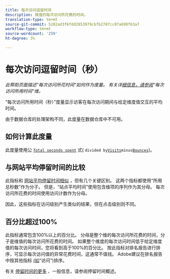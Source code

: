 ```yaml
---
title: 每次访问逗留时间
description: 维值的每次访问所花费的时间。
translation-type: tm+mt
source-git-commit: 5282ad3f6fdd2853979cbfb2707cc07a698f63a7
workflow-type: tm+mt
source-wordcount: '259'
ht-degree: 3%

---
```



# 每次访问逗留时间（秒）

*此帮助页面描述“每次访问所花时间”如何作为度量。 有关详[细信息，请参阅](../dimensions/time-spent-per-visit.md)“每次访问所用时间”维。*

“每次访问所用时间（秒）”度量显示访客在每次访问期间与给定维度值交互的平均时间。

由于数据仓库的处理架构不同，此度量在数据仓库中不可用。

## 如何计算此度量

此度量使用公 [`Total seconds spent`](total-seconds-spent.md) 式( `divided by`[`Visits`](visits.md)`minus`[`Bounces`](bounces.md))。

## 与网站平均停留时间的比较

此指标和 [网站平均停留时间相似](average-time-on-site.md) ，但有几个关键区别。 这两个指标都使用“所用总秒数”作为分子。 但是，“站点平均时间”使用包含维项的序列作为其分母。 每次访问所花费的时间使用访问计数作为分母。

因此，这些指标在访问级别产生类似的结果，但在点击级别则不同。

## 百分比超过100%

此指标通常包含100%以上的百分比。 分母是整个维的每次访问所花费的时间，分子是维值的每次访问所花费的时间。 如果整个维度的每次访问时间低于给定维度值的每次访问时间，您将看到高于100%的百分比。 按此指标对排名报告进行排序，可显示每次访问值的异常花费时间，这通常不值钱。 Adobe建议在排名报告中按其他指标 [(如](visits.md)“访问”)排序。

有关 [停留时间的更多](time-spent.md) 、一般信息，请参阅停留时间概述。
